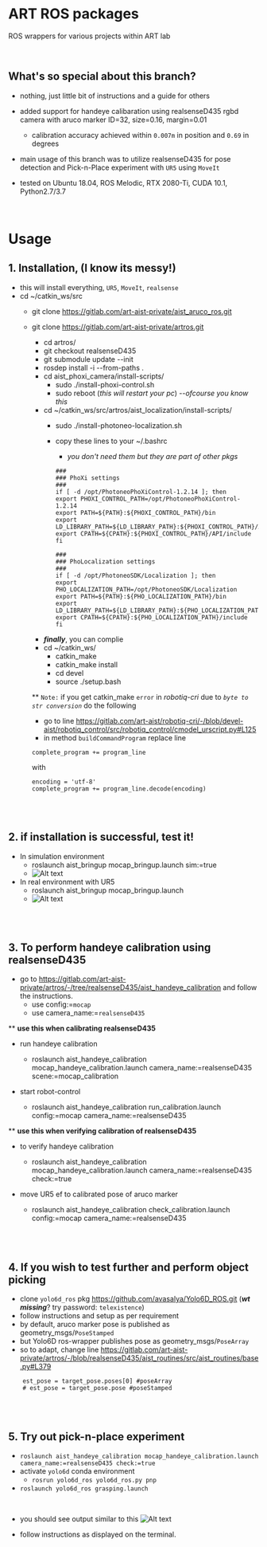 # ART ROS packages
ROS wrappers for various projects within ART lab

<br />

## What's so special about this branch?
* nothing, just little bit of instructions and a guide for others<br />

* added support for handeye calibaration using realsenseD435 rgbd camera with aruco marker ID=32, size=0.16, margin=0.01
    * calibration accuracy achieved within `0.007m` in position and `0.69` in degrees

* main usage of this branch was to utilize realsenseD435 for pose detection and Pick-n-Place experiment with `UR5` using `MoveIt`

* tested on Ubuntu 18.04, ROS Melodic, RTX 2080-Ti, CUDA 10.1, Python2.7/3.7


<br />

# Usage
## 1. Installation, (I know its messy!)
* this will install everything, `UR5`, `MoveIt`, `realsense`
* cd ~/catkin_ws/src
    * git clone https://gitlab.com/art-aist-private/aist_aruco_ros.git
    * git clone https://gitlab.com/art-aist-private/artros.git
        * cd artros/
        * git checkout realsenseD435
        * git submodule update --init
        * rosdep install -i --from-paths .
        * cd aist_phoxi_camera/install-scripts/
            * sudo ./install-phoxi-control.sh
            * sudo reboot (*this will restart your pc*) --*ofcourse you know this*
        * cd ~/catkin_ws/src/artros/aist_localization/install-scripts/
            * sudo ./install-photoneo-localization.sh

            * copy these lines to your ~/.bashrc
                * *you don't need them but they are part of other pkgs*
                ```
                ###
                ### PhoXi settings
                ###
                if [ -d /opt/PhotoneoPhoXiControl-1.2.14 ]; then
                export PHOXI_CONTROL_PATH=/opt/PhotoneoPhoXiControl-1.2.14
                export PATH=${PATH}:${PHOXI_CONTROL_PATH}/bin
                export LD_LIBRARY_PATH=${LD_LIBRARY_PATH}:${PHOXI_CONTROL_PATH}/API/lib
                export CPATH=${CPATH}:${PHOXI_CONTROL_PATH}/API/include
                fi

                ###
                ### PhoLocalization settings
                ###
                if [ -d /opt/PhotoneoSDK/Localization ]; then
                export PHO_LOCALIZATION_PATH=/opt/PhotoneoSDK/Localization
                export PATH=${PATH}:${PHO_LOCALIZATION_PATH}/bin
                export LD_LIBRARY_PATH=${LD_LIBRARY_PATH}:${PHO_LOCALIZATION_PATH}/lib
                export CPATH=${CPATH}:${PHO_LOCALIZATION_PATH}/include
                fi
                ```
        * ***finally***, you can complie
        * cd ~/catkin_ws/
            * catkin_make
            * catkin_make install
            * cd devel
            * source ./setup.bash

        ** `Note:` if you get catkin_make `error` in *robotiq-cri* due to *`byte to str conversion`* do the following
        * go to line https://gitlab.com/art-aist/robotiq-cri/-/blob/devel-aist/robotiq_control/src/robotiq_control/cmodel_urscript.py#L125
        * in method ``buildCommandProgram`` replace line
        ```
        complete_program += program_line
        ```
        with
        ```
        encoding = 'utf-8'
        complete_program += program_line.decode(encoding)
        ```

<br />

<br />

## 2. if installation is successful, test it!
 * In simulation environment
    * roslaunch aist_bringup mocap_bringup.launch sim:=true
    * ![Alt text](images/scsim.png?raw=true "sim environment")
 * In real environment with UR5
    * roslaunch aist_bringup mocap_bringup.launch
    * ![Alt text](images/real.png?raw=true "real robot environment")


<br />
<br />


## 3. To perform handeye calibration using realsenseD435
* go to https://gitlab.com/art-aist-private/artros/-/tree/realsenseD435/aist_handeye_calibration and follow the instructions.
    * use config:=`mocap`
    * use camera_name:=`realsenseD435`

** **use this when calibrating realsenseD435**
* run handeye calibration
  * roslaunch aist_handeye_calibration mocap_handeye_calibration.launch camera_name:=realsenseD435 scene:=mocap_calibration

* start robot-control
    * roslaunch aist_handeye_calibration run_calibration.launch config:=mocap camera_name:=realsenseD435

** **use this when verifying calibration of realsenseD435**
* to verify handeye calibration
    * roslaunch aist_handeye_calibration mocap_handeye_calibration.launch camera_name:=realsenseD435 check:=true

* move UR5 ef to calibrated pose of aruco marker
    * roslaunch aist_handeye_calibration check_calibration.launch config:=mocap camera_name:=realsenseD435

<br />
<br />

## 4. If you wish to test further and perform object picking
* clone `yolo6d_ros` pkg https://github.com/avasalya/Yolo6D_ROS.git (***wt missing***? try password: `telexistence`)
* follow instructions and setup as per requirement
* by default, aruco marker pose is published as geometry_msgs/`PoseStamped`
* but Yolo6D ros-wrapper publishes pose as geometry_msgs/`PoseArray`
* so to adapt, change line https://gitlab.com/art-aist-private/artros/-/blob/realsenseD435/aist_routines/src/aist_routines/base.py#L379
```
    est_pose = target_pose.poses[0] #poseArray
    # est_pose = target_pose.pose #poseStamped
```


<br />
<br />


## 5. Try out pick-n-place experiment
* `roslaunch aist_handeye_calibration mocap_handeye_calibration.launch camera_name:=realsenseD435 check:=true`
* activate `yolo6d` conda environment
    * `rosrun yolo6d_ros yolo6d_ros.py pnp`
* `roslaunch yolo6d_ros grasping.launch`

<br />

* you should see output similar to this ![Alt text](images/onigiripick.png?raw=true "yolo6d pose")

* follow instructions as displayed on the terminal.
